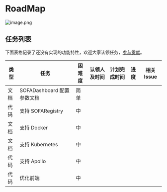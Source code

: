 # RoadMap

![image.png](https://gw.alipayobjects.com/mdn/sofastack/afts/img/A*MI1HSpF5VTMAAAAAAAAAAABjARQnAQ)

## 任务列表

下面表格记录了还没有实现的功能特性，欢迎大家认领任务，[参与贡献](./Contribution)。

| 类型 | 任务 | 困难度 | 认领人及时间 | 计划完成时间 | 进度 | 相关 Issue |
|---|---|---|---|---|---|---|
|文档|SOFADashboard 配置参数文档|简单| | | |
|代码|支持 SOFARegistry |中| | | |
|文档|支持 Docker |中| | | |
|文档|支持 Kubernetes|中| | | |
|代码|支持 Apollo|中| | | |
|代码|优化前端|中| | | |
